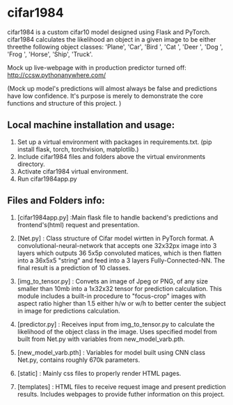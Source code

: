 # cifar1984
cifar1984 is a custom cifar10 model designed using Flask and PyTorch. cifar1984 calculates the likelihood an object in a given image to be either threethe following object classes: 'Plane', 'Car', 
'Bird ', 'Cat ', 'Deer ', 'Dog ', 'Frog ', 'Horse', 'Ship', 'Truck'.

Mock up live-webpage with in production predictor turned off: http://ccsw.pythonanywhere.com/

(Mock up model's predictions will almost always be false and predictions have low confidence. It's purpose is merely to demonstrate the core functions and structure of this project. )

## Local machine installation and usage:
1. Set up a virtual environment with packages in requirements.txt. (pip install flask, torch, torchvision, matplotlib.)
2. Include cifar1984 files and folders above the virtual environments directory.
3. Activate cifar1984 virtual environment.
4. Run cifar1984app.py

## Files and Folders info:

1. [cifar1984app.py] :Main flask file to handle backend's predictions and frontend's(html) request and presentation.

2. [Net.py] : Class structure of Cifar model wirtten in PyTorch format. A convolutional-neural-network that accepts one 32x32px image into 3 layers which outputs 36 5x5p
convoluted matices, which is then flatten into a 36x5x5 "string" and feed into a 3 layers Fully-Connected-NN. The final result is a prediction of 10 classes.

3. [img_to_tensor.py] : Convets an image of Jpeg or PNG, of any size smaller than 10mb into a 1x32x32 tensor for prediction calculation.
This module includes a built-in procedure to "focus-crop" images with aspect ratio higher than 1.5 either h/w or w/h to better center the
subject in image for predictions calculation.

6. [predictor.py] : Receives input from img_to_tensor.py to calculate the likelihood of the object class in the image. Uses specified model from built from Net.py with
variables from new_model_varb.pth.

7. [new_model_varb.pth] : Variables for model built using CNN class Net.py, contains roughly 670k parameters.

8. [static] : Mainly css files to properly render HTML pages.

9. [templates] : HTML files to receive request image and present prediction results. Includes webpages to provide futher information on this project.
